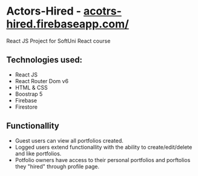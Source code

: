 # Actors-Hired - [acotrs-hired.firebaseapp.com/](acotrs-hired.firebaseapp.com/)

React JS Project for SoftUni React course

## Technologies used:

- React JS
- React Router Dom v6
- HTML & CSS
- Boostrap 5
- Firebase
- Firestore

## Functionallity

- Guest users can view all portfolios created.
- Logged users extend functionallity with the ability to create/edit/delete and like portfolios.
- Potfolio owners have access to their personal portfolios and porftolios they "hired" through profile page.
